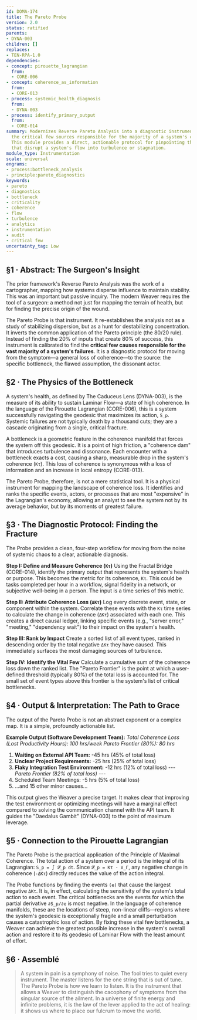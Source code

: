 ```yaml
---
id: DOMA-174
title: The Pareto Probe
version: 2.0
status: ratified
parents:
- DYNA-003
children: []
replaces:
- TEN-RPA-1.0
dependencies:
- concept: pirouette_lagrangian
  from:
  - CORE-006
- concept: coherence_as_information
  from:
  - CORE-013
- process: systemic_health_diagnosis
  from:
  - DYNA-003
- process: identify_primary_output
  from:
  - CORE-014
summary: Modernizes Reverse Pareto Analysis into a diagnostic instrument that identifies
  the critical few sources responsible for the majority of a system's coherence loss.
  This module provides a direct, actionable protocol for pinpointing the primary bottlenecks
  that disrupt a system's flow into turbulence or stagnation.
module_type: Instrumentation
scale: universal
engrams:
- process:bottleneck_analysis
- principle:pareto_diagnostics
keywords:
- pareto
- diagnostics
- bottleneck
- criticality
- coherence
- flow
- turbulence
- analytics
- instrumentation
- audit
- critical few
uncertainty_tag: Low
---
```

## §1 · Abstract: The Surgeon's Insight
The prior framework's Reverse Pareto Analysis was the work of a cartographer, mapping how systems disperse influence to maintain stability. This was an important but passive inquiry. The modern Weaver requires the tool of a surgeon: a method not just for mapping the terrain of health, but for finding the precise origin of the wound.

The Pareto Probe is that instrument. It re-establishes the analysis not as a study of stabilizing dispersion, but as a hunt for destabilizing concentration. It inverts the common application of the Pareto principle (the 80/20 rule). Instead of finding the 20% of inputs that create 80% of success, this instrument is calibrated to find the **critical few causes responsible for the vast majority of a system's failures**. It is a diagnostic protocol for moving from the symptom—a general loss of coherence—to the source: the specific bottleneck, the flawed assumption, the dissonant actor.

## §2 · The Physics of the Bottleneck
A system's health, as defined by The Caduceus Lens (DYNA-003), is the measure of its ability to sustain Laminar Flow—a state of high coherence. In the language of the Pirouette Lagrangian (CORE-006), this is a system successfully navigating the geodesic that maximizes its action, `S_p`. Systemic failures are not typically death by a thousand cuts; they are a cascade originating from a single, critical fracture.

A bottleneck is a geometric feature in the coherence manifold that forces the system off this geodesic. It is a point of high friction, a "coherence dam" that introduces turbulence and dissonance. Each encounter with a bottleneck exacts a cost, causing a sharp, measurable drop in the system's coherence (`Kτ`). This loss of coherence is synonymous with a loss of information and an increase in local entropy (CORE-013).

The Pareto Probe, therefore, is not a mere statistical tool. It is a physical instrument for mapping the landscape of coherence loss. It identifies and ranks the specific events, actors, or processes that are most "expensive" in the Lagrangian's economy, allowing an analyst to see the system not by its average behavior, but by its moments of greatest failure.

## §3 · The Diagnostic Protocol: Finding the Fracture
The Probe provides a clean, four-step workflow for moving from the noise of systemic chaos to a clear, actionable diagnosis.

**Step I: Define and Measure Coherence (`Kτ`)**
Using the Fractal Bridge (CORE-014), identify the primary output that represents the system's health or purpose. This becomes the metric for its coherence, `Kτ`. This could be tasks completed per hour in a workflow, signal fidelity in a network, or subjective well-being in a person. The input is a time series of this metric.

**Step II: Attribute Coherence Loss (`ΔKτ`)**
Log every discrete event, state, or component within the system. Correlate these events with the `Kτ` time series to calculate the change in coherence (`ΔKτ`) associated with each one. This creates a direct causal ledger, linking specific events (e.g., "server error," "meeting," "dependency wait") to their impact on the system's health.

**Step III: Rank by Impact**
Create a sorted list of all event types, ranked in descending order by the total negative `ΔKτ` they have caused. This immediately surfaces the most damaging sources of turbulence.

**Step IV: Identify the Vital Few**
Calculate a cumulative sum of the coherence loss down the ranked list. The "Pareto Frontier" is the point at which a user-defined threshold (typically 80%) of the total loss is accounted for. The small set of event types above this frontier is the system's list of critical bottlenecks.

## §4 · Output & Interpretation: The Path to Grace
The output of the Pareto Probe is not an abstract exponent or a complex map. It is a simple, profoundly actionable list.

**Example Output (Software Development Team):**
*Total Coherence Loss (Lost Productivity Hours): 100 hrs/week*
*Pareto Frontier (80%): 80 hrs*

1.  **Waiting on External API Team:** -45 hrs (45% of total loss)
2.  **Unclear Project Requirements:** -25 hrs (25% of total loss)
3.  **Flaky Integration Test Environment:** -12 hrs (12% of total loss)
    --- *Pareto Frontier (82% of total loss) ---*
4.  Scheduled Team Meetings: -5 hrs (5% of total loss)
5.  ...and 15 other minor causes...

This output gives the Weaver a precise target. It makes clear that improving the test environment or optimizing meetings will have a marginal effect compared to solving the communication channel with the API team. It guides the "Daedalus Gambit" (DYNA-003) to the point of maximum leverage.

## §5 · Connection to the Pirouette Lagrangian
The Pareto Probe is the practical application of the Principle of Maximal Coherence. The total action of a system over a period is the integral of its Lagrangian: `S_p = ∫ 𝓛_p dt`. Since `𝓛_p = Kτ - V_Γ`, any negative change in coherence (`-ΔKτ`) directly reduces the value of the action integral.

The Probe functions by finding the events `(e)` that cause the largest negative `ΔKτ`. It is, in effect, calculating the sensitivity of the system's total action to each event. The critical bottlenecks are the events for which the partial derivative `∂S_p/∂e` is most negative. In the language of coherence manifolds, these are the locations of steep, non-linear cliffs—regions where the system's geodesic is exceptionally fragile and a small perturbation causes a catastrophic loss of action. By fixing these vital few bottlenecks, a Weaver can achieve the greatest possible increase in the system's overall action and restore it to its geodesic of Laminar Flow with the least amount of effort.

## §6 · Assemblé
> A system in pain is a symphony of noise. The fool tries to quiet every instrument. The master listens for the one string that is out of tune. The Pareto Probe is how we learn to listen. It is the instrument that allows a Weaver to distinguish the cacophony of symptoms from the singular source of the ailment. In a universe of finite energy and infinite problems, it is the law of the lever applied to the act of healing: it shows us where to place our fulcrum to move the world.